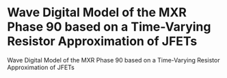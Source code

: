 # Wave Digital Model of the MXR Phase 90 based on a Time-Varying Resistor Approximation of JFETs
Wave Digital Model of the MXR Phase 90 based on a Time-Varying Resistor Approximation of JFETs
